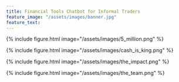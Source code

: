 ```yaml
---
title: Financial Tools Chatbot for Informal Traders
feature_image: "/assets/images/banner.jpg"
feature_text: 
---
```


{% include figure.html image="/assets/images/5_million.png" %}

{% include figure.html image="/assets/images/cash_is_king.png" %}

{% include figure.html image="/assets/images/the_impact.png" %}

{% include figure.html image="/assets/images/the_team.png" %}
